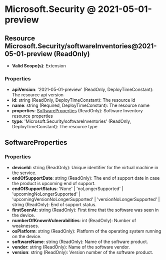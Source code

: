 # Microsoft.Security @ 2021-05-01-preview

## Resource Microsoft.Security/softwareInventories@2021-05-01-preview (ReadOnly)
* **Valid Scope(s)**: Extension
### Properties
* **apiVersion**: '2021-05-01-preview' (ReadOnly, DeployTimeConstant): The resource api version
* **id**: string (ReadOnly, DeployTimeConstant): The resource id
* **name**: string (Required, DeployTimeConstant): The resource name
* **properties**: [SoftwareProperties](#softwareproperties) (ReadOnly): Software Inventory resource properties
* **type**: 'Microsoft.Security/softwareInventories' (ReadOnly, DeployTimeConstant): The resource type

## SoftwareProperties
### Properties
* **deviceId**: string (ReadOnly): Unique identifier for the virtual machine in the service.
* **endOfSupportDate**: string (ReadOnly): The end of support date in case the product is upcoming end of support.
* **endOfSupportStatus**: 'None' | 'noLongerSupported' | 'upcomingNoLongerSupported' | 'upcomingVersionNoLongerSupported' | 'versionNoLongerSupported' | string (ReadOnly): End of support status.
* **firstSeenAt**: string (ReadOnly): First time that the software was seen in the device.
* **numberOfKnownVulnerabilities**: int (ReadOnly): Number of weaknesses.
* **osPlatform**: string (ReadOnly): Platform of the operating system running on the device.
* **softwareName**: string (ReadOnly): Name of the software product.
* **vendor**: string (ReadOnly): Name of the software vendor.
* **version**: string (ReadOnly): Version number of the software product.

